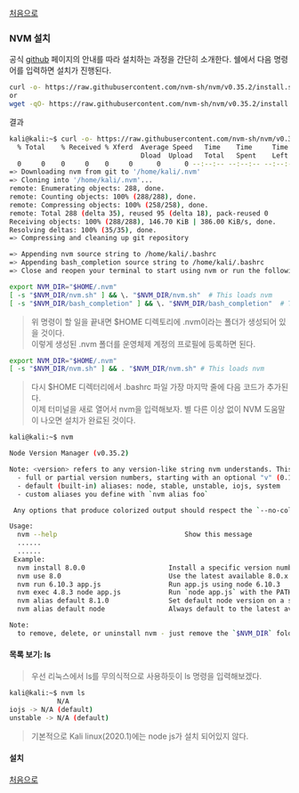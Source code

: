 [처음으로](../README.md)
### NVM 설치 

공식 [github](https://github.com/nvm-sh/nvm) 페이지의 안내를 따라 설치하는 과정을 간단히 소개한다.
쉘에서 다음 명령어를 입력하면 설치가 진행된다.
```sh
curl -o- https://raw.githubusercontent.com/nvm-sh/nvm/v0.35.2/install.sh | bash
or
wget -qO- https://raw.githubusercontent.com/nvm-sh/nvm/v0.35.2/install.sh | bash
```
결과
```sh
kali@kali:~$ curl -o- https://raw.githubusercontent.com/nvm-sh/nvm/v0.35.2/install.sh | bash
  % Total    % Received % Xferd  Average Speed   Time    Time     Time  Current
                                 Dload  Upload   Total   Spent    Left  Speed
  0     0    0     0    0     0      0      0 --:--:-- --:--:-- --:--:--   0     0    0     0    0     0      0      0 --:--:-- --:--:-- --:--:-- 100 13527  100 13527    0     0  17144      0 --:--:-- --:--:-- --:--:-- 17122
=> Downloading nvm from git to '/home/kali/.nvm'
=> Cloning into '/home/kali/.nvm'...
remote: Enumerating objects: 288, done.
remote: Counting objects: 100% (288/288), done.
remote: Compressing objects: 100% (258/258), done.
remote: Total 288 (delta 35), reused 95 (delta 18), pack-reused 0
Receiving objects: 100% (288/288), 146.70 KiB | 386.00 KiB/s, done.
Resolving deltas: 100% (35/35), done.
=> Compressing and cleaning up git repository

=> Appending nvm source string to /home/kali/.bashrc
=> Appending bash_completion source string to /home/kali/.bashrc
=> Close and reopen your terminal to start using nvm or run the following to use it now:

export NVM_DIR="$HOME/.nvm"
[ -s "$NVM_DIR/nvm.sh" ] && \. "$NVM_DIR/nvm.sh"  # This loads nvm
[ -s "$NVM_DIR/bash_completion" ] && \. "$NVM_DIR/bash_completion"  # This loads nvm bash_completion
```
> 위 명령이 할 일을 끝내면 $HOME 디렉토리에 .nvm이라는 폴더가 생성되어 있을 것이다.<br>
이렇게 생성된 .nvm 폴더를 운영체제 계정의 프로필에 등록하면 된다. 
```sh
export NVM_DIR="$HOME/.nvm"
[ -s "$NVM_DIR/nvm.sh" ] && . "$NVM_DIR/nvm.sh" # This loads nvm
```
> 다시 $HOME 디렉터리에서 .bashrc 파일 가장 마지막 줄에 다음 코드가 추가된다.<br>
이제 터미널을 새로 열어서 nvm을 입력해보자. 별 다른 이상 없이 NVM 도움말이 나오면 설치가 완료된 것이다.

```sh
kali@kali:~$ nvm

Node Version Manager (v0.35.2)

Note: <version> refers to any version-like string nvm understands. This includes:
  - full or partial version numbers, starting with an optional "v" (0.10, v0.1.2, v1)
  - default (built-in) aliases: node, stable, unstable, iojs, system
  - custom aliases you define with `nvm alias foo`

 Any options that produce colorized output should respect the `--no-colors` option.

Usage:
  nvm --help                                Show this message
  ......
  ......
 Example:
  nvm install 8.0.0                     Install a specific version number
  nvm use 8.0                           Use the latest available 8.0.x release
  nvm run 6.10.3 app.js                 Run app.js using node 6.10.3
  nvm exec 4.8.3 node app.js            Run `node app.js` with the PATH pointing to node 4.8.3
  nvm alias default 8.1.0               Set default node version on a shell
  nvm alias default node                Always default to the latest available node version on a shell

Note:
  to remove, delete, or uninstall nvm - just remove the `$NVM_DIR` folder (usually `~/.nvm`) 
```

#### 목록 보기: ls
> 우선 리눅스에서 ls를 무의식적으로 사용하듯이 ls 명령을 입력해보겠다.
```sh
kali@kali:~$ nvm ls
            N/A
iojs -> N/A (default)
unstable -> N/A (default)
```
> 기본적으로 Kali linux(2020.1)에는 node js가 설치 되어있지 않다.


#### 설치

[처음으로](../README.md)